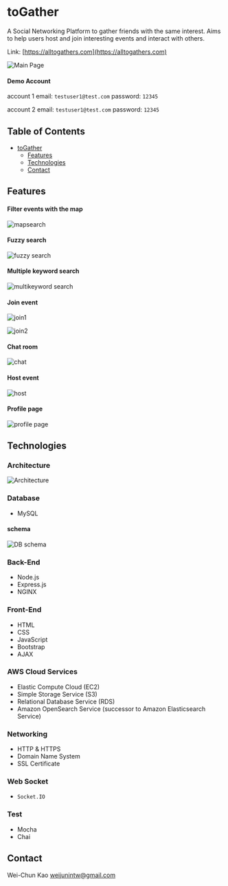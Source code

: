 toGather
===

A Social Networking Platform to gather friends with the same interest. Aims to help users host and join interesting events and interact with others.

Link: [https://alltogathers.com](https://alltogathers.com)  

![Main Page](https://my-personal-project-bucket.s3.ap-northeast-1.amazonaws.com/readme/main_page.png)  

#### Demo Account

account 1 
email: `testuser1@test.com` password: `12345`  

account 2 
email: `testuser1@test.com` password: `12345`



## Table of Contents


  * [toGather](#toGather)
      * [Features](#Features)
      * [Technologies](#Technologies)
      * [Contact](#Contact)

## Features

#### Filter events with the map
![mapsearch](https://my-personal-project-bucket.s3.ap-northeast-1.amazonaws.com/readme/zoommap.gif)

#### Fuzzy search
![fuzzy search](https://my-personal-project-bucket.s3.ap-northeast-1.amazonaws.com/readme/fuzzy_search.gif)

#### Multiple keyword search
![multikeyword search](https://my-personal-project-bucket.s3.ap-northeast-1.amazonaws.com/readme/multikeyword_search.gif)

#### Join event
![join1](https://my-personal-project-bucket.s3.ap-northeast-1.amazonaws.com/readme/join_event.gif)

![join2](https://my-personal-project-bucket.s3.ap-northeast-1.amazonaws.com/readme/join_event2.gif)

#### Chat room
![chat](https://my-personal-project-bucket.s3.ap-northeast-1.amazonaws.com/readme/chat.gif)
#### Host event
![host](https://my-personal-project-bucket.s3.ap-northeast-1.amazonaws.com/readme/host.gif)
#### Profile page
![profile page](https://my-personal-project-bucket.s3.ap-northeast-1.amazonaws.com/readme/profile.gif)


## Technologies



### Architecture
![Architecture](https://my-personal-project-bucket.s3.ap-northeast-1.amazonaws.com/readme/Architecture.png)

### Database

* MySQL

####  schema
![DB schema](https://my-personal-project-bucket.s3.ap-northeast-1.amazonaws.com/readme/togather_schema.png)

### Back-End
* Node.js
* Express.js
* NGINX

### Front-End
* HTML
* CSS
* JavaScript
* Bootstrap
* AJAX

### AWS Cloud Services
* Elastic Compute Cloud (EC2)
* Simple Storage Service (S3)
* Relational Database Service (RDS)
* Amazon OpenSearch Service (successor to Amazon Elasticsearch Service)

### Networking
* HTTP & HTTPS
* Domain Name System
* SSL Certificate

### Web Socket
* `Socket.IO `

### Test
* Mocha
* Chai



## Contact

Wei-Chun Kao
weijunintw@gmail.com
